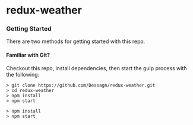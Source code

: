 # redux-weather

### Getting Started

There are two methods for getting started with this repo.

#### Familiar with Git?
Checkout this repo, install dependencies, then start the gulp process with the following:

```
> git clone https://github.com/Dessagn/redux-weather.git
> cd redux-weather
> npm install
> npm start
```

```
> npm install
> npm start
```
